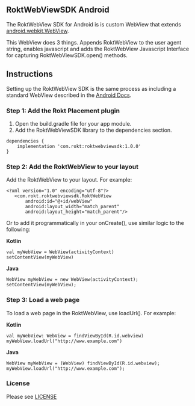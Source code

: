 ## RoktWebViewSDK Android

The RoktWebView SDK for Android is is custom WebView that extends [android.webkit.WebView](https://developer.android.com/reference/kotlin/android/webkit/WebView). 

This WebView does 3 things. Appends RoktWebView to the user agent string, enables javascript and adds the RoktWebView Javascript Interface for capturing RoktWebViewSDK.open() methods.

## Instructions

Setting up the RoktWebView SDK is the same process as including a standard WebView described in the [Android Docs](https://developer.android.com/guide/webapps/webview).

### Step 1: Add the Rokt Placement plugin
1. Open the build.gradle file for your app module.
2. Add the RoktWebViewSDK library to the dependencies section.
```
dependencies {
    implementation 'com.rokt:roktwebviewsdk:1.0.0'
}
```

### Step 2: Add the RoktWebView to your layout

Add the RoktWebView to your layout. For example: 
```
<?xml version="1.0" encoding="utf-8"?>
   <com.rokt.roktwebviewsdk.RoktWebView
       android:id="@+id/webView"
       android:layout_width="match_parent"
       android:layout_height="match_parent"/>

```

Or to add it programmatically in your onCreate(), use similar logic to the following: 

**Kotlin**
```
val myWebView = WebView(activityContext)
setContentView(myWebView)
```

**Java**
```
WebView myWebView = new WebView(activityContext);
setContentView(myWebView);
```
### Step 3: Load a web page
To load a web page in the RoktWebView, use loadUrl(). For example:

**Kotlin**
```
val myWebView: WebView = findViewById(R.id.webview)
myWebView.loadUrl("http://www.example.com")
```

**Java**
```
WebView myWebView = (WebView) findViewById(R.id.webview);
myWebView.loadUrl("http://www.example.com");
```

### License
Please see [LICENSE](/LICENSE)
